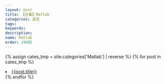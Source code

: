 ```yaml
---
layout: post
title: 【合集】Matlab
categories: 语言
tags:
keywords:
description:
name: Matlab
order: 19005
---
```

{% assign cates_tmp =  site.categories['Matlab'] |  reverse %}
{% for post in cates_tmp %}
  <li>
    <a href="{{ post.url }}" class="pjaxlink">{{post.title}}</a>
  </li>
{% endfor %}
